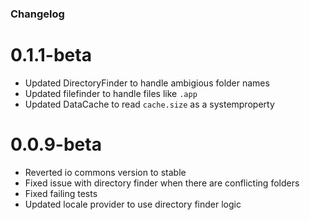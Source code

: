 ### Changelog

# 0.1.1-beta
* Updated DirectoryFinder to handle ambigious folder names
* Updated filefinder to handle files like `.app`
* Updated DataCache to read `cache.size` as a systemproperty

# 0.0.9-beta
* Reverted io commons version to stable
* Fixed issue with directory finder when there are conflicting folders
* Fixed failing tests
* Updated locale provider to use directory finder logic
